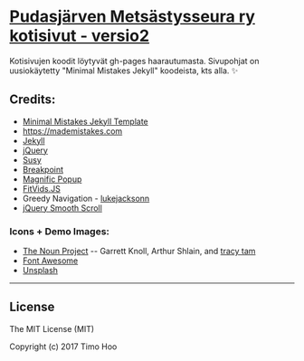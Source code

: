 # [Pudasjärven Metsästysseura ry kotisivut - versio2](https://timohoo.github.io/PMSry2/)

Kotisivujen koodit löytyvät gh-pages haarautumasta. 
Sivupohjat on uusiokäytetty "Minimal Mistakes Jekyll" koodeista, kts alla.
:sparkles:

## Credits:

- [Minimal Mistakes Jekyll Template](https://mmistakes.github.io/minimal-mistakes/)
- <https://mademistakes.com>
- [Jekyll](http://jekyllrb.com/)
- [jQuery](http://jquery.com/)
- [Susy](http://susy.oddbird.net/)
- [Breakpoint](http://breakpoint-sass.com/)
- [Magnific Popup](http://dimsemenov.com/plugins/magnific-popup/)
- [FitVids.JS](http://fitvidsjs.com/)
- Greedy Navigation - [lukejacksonn](http://codepen.io/lukejacksonn/pen/PwmwWV)
- [jQuery Smooth Scroll](https://github.com/kswedberg/jquery-smooth-scroll)

### Icons + Demo Images:

- [The Noun Project](https://thenounproject.com) -- Garrett Knoll, Arthur Shlain, and [tracy tam](https://thenounproject.com/tracytam)
- [Font Awesome](http://fortawesome.github.io/Font-Awesome/)
- [Unsplash](https://unsplash.com/)

---

## License

The MIT License (MIT)

Copyright (c) 2017 Timo Hoo
